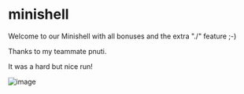 # minishell

Welcome to our Minishell with all bonuses and the extra "./" feature ;-)

Thanks to my teammate pnuti.

It was a hard but nice run!

![image](https://user-images.githubusercontent.com/83426352/148680120-d376e2af-3237-4c70-acbf-075c8443433c.png)
